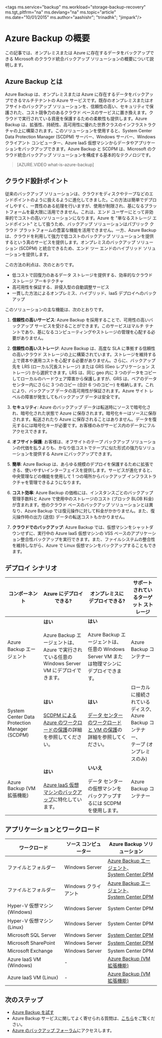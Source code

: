 <properties
	pageTitle="Azure Backup の概要 | Microsoft Azure"
	description="この記事では、Azure にデータをバックアップできる Azure Backup サービスの概要について説明します。"
	services="backup"
	documentationCenter=""
	authors="trinadhk"
	manager="shreeshd"
	editor="tysonn"/>

<tags
	ms.service="backup"
	ms.workload="storage-backup-recovery"
	ms.tgt_pltfrm="na"
	ms.devlang="na"
	ms.topic="article"
	ms.date="10/01/2015"
	ms.author="aashishr"; "trinadhk"; "jimpark"/>

# Azure Backup の概要
この記事では、オンプレミスまたは Azure に存在するデータをバックアップできる Microsoft のクラウド統合バックアップ ソリューションの概要について説明します。

## Azure Backup とは
Azure Backup は、オンプレミスまたは Azure に存在するデータをバックアップできるマルチテナントの Azure サービスです。既存のオンプレミスまたはオフサイトのバックアップ ソリューションを、信頼性の高い、セキュリティで保護された、コスト競争力のあるクラウド ベースのサービスに置き換えます。クラウドで実行されている資産を保護するための柔軟性も提供します。Azure Backup は、拡張性、持続性、高可用性に優れた世界クラスのインフラストラクチャの上に構築されます。このソリューションを使用すると、System Center Data Protection Manager (SCDPM) サーバー、Windows サーバー、Windows クライアント コンピューター、Azure IaaS 仮想マシンからデータやアプリケーションをバックアップできます。Azure Backup と SCDPM は、Microsoft のクラウド統合バックアップ ソリューションを構成する基本的なテクノロジです。

> [AZURE.VIDEO what-is-azure-backup]

## クラウド設計ポイント
従来のバックアップ ソリューションは、クラウドをディスクやテープなどのエンドポイントのように扱えるように進化してきました。この方法は簡単でデプロイしやすく、一貫性のある処理を行いますが、使用が制限され、基になるプラットフォームを最大限に活用できません。これは、エンド ユーザーにとって非効率的でコストの高いソリューションになります。Azure を "単なるストレージ エンドポイント" として扱うため、バックアップ ソリューションはパブリック クラウド プラットフォームの豊富な機能を活用できません。一方、Azure Backup は、クラウドを利用して強力で低コストのバックアップ ソリューションを提供するという真のサービスを提供します。オンプレミスのバックアップ ソリューション (SCDPM) と統合できるため、エンド ツー エンドのハイブリッド ソリューションを提供します。

この方法の利点は、次のとおりです。

- 低コストで回復力のあるデータ ストレージを提供する、効率的なクラウド ストレージ アーキテクチャ
- 高可用性を保証する、非侵入型の自動調整サービス
- 一貫した方法によるオンプレミス、ハイブリッド、IaaS デプロイへのバックアップ

このソリューションの主な機能は、次のとおりです。

1. **信頼性の高いサービス**: Azure Backup を採用することで、可用性の高いバックアップ サービスを受けることができます。このサービスはマルチ テナントであり、基になるコンピューティングやストレージの管理を心配する必要がありません。

2. **信頼性の高いストレージ**: Azure Backup は、高度な SLA に準拠する信頼性の高いクラウド ストレージの上に構築されています。ストレージを維持する上で資本や運用コストを心配する必要がありません。さらに、バックアップ先を LRS (ローカル冗長ストレージ) または GRS (Geo レプリケーション ストレージ) から選択できます。LRS は、同じ geo 内に 3 つのデータをコピーしてローカルのハードウェア障害から保護しますが、GRS は、ペアのデータ センター内にさらに 3 つのコピー (合計 6 つのコピー) を格納します。これにより、バックアップ データの高可用性が保証されます。Azure サイト レベルの障害が発生してもバックアップ データは安全です。

3. **セキュリティ**: Azure のバックアップ データは転送時にソースで暗号化され、暗号化された状態で Azure に保存されます。暗号化キーはソースに保存されます。転送されたり Azure に保存されることはありません。データを復元するには暗号化キーが必要です。お客様のみがサービス内のデータにフル アクセスできます。

4. **オフサイト保護**: お客様は、オフサイトのテープ バックアップ ソリューションの代価を払うよりも、かなり低コストでテープに似た形式の強力なソリューションを提供する Azure にバックアップできます。

5. **簡単**: Azure Backup は、あらゆる規模のデプロイを保護するために拡張できる、使いやすいインターフェイスを提供します。サービスが進化すると、中央管理などの機能を使用して 1 つの場所からバックアップ インフラストラクチャを管理できるようになります。

6. **コスト効率**: Azure Backup の価格には、インスタンスごとのバックアップ管理手数料と Azure で使用中のストレージのコスト (ブロック BLOB 料金) が含まれます。他のクラウド ベースのバックアップ ソリューションとは異なり、Azure Backup では復元操作に対して料金がかかりません。また、復元操作時の出力 (送信) データの転送コストもかかりません。

7. **クラウドでのバックアップ**: Azure Backup では、仮想マシンをシャットダウンせずに、実行中の Azure IaaS 仮想マシンの VSS ベースのアプリケーション整合性バックアップを実行できます。また、ファイルシステムの整合性を維持しながら、Azure で Linux 仮想マシンをバックアップすることもできます。


## デプロイ シナリオ
| コンポーネント | Azure にデプロイできる? | オンプレミスにデプロイできる? | サポートされているターゲット ストレージ|
| --- | --- | --- | --- |
| Azure Backup エージェント | **はい** <br><br>Azure Backup エージェントは、Azure で実行されている任意の Windows Server VM にデプロイできます。 | **はい** <br><br>Azure Backup エージェントは、任意の Windows Server VM または物理マシンにデプロイできます。 | Azure Backup コンテナー |
| System Center Data Protection Manager (SCDPM) | **はい** <br><br>[SCDPM による Azure のワークロードの保護](http://blogs.technet.com/b/dpm/archive/2014/09/02/azure-iaas-workload-protection-using-data-protection-manager.aspx)の詳細を参照してください。 | **はい** <br><br>[データ センターのワークロードと VM の保護](https://technet.microsoft.com/JA-JP/library/hh758173.aspx)の詳細を参照してください。 | ローカルに接続されているディスク、<br>Azure Backup コンテナー、<br>テープ (オンプレミスのみ) |
| Azure Backup (VM 拡張機能) | **はい** <br><br>[Azure IaaS 仮想マシンのバックアップ](backup-azure-vms-introduction.md)に特化しています。 | **いいえ** <br><br>データ センターの仮想マシンをバックアップするには SCDPM を使用します。 | Azure Backup コンテナー |


## アプリケーションとワークロード

| ワークロード | ソース コンピューター | Azure Backup ソリューション |
| --- | --- |---|
| ファイルとフォルダー | Windows Server | [Azure Backup エージェント](backup-configure-vault.md)、<br> [System Center DPM](backup-azure-dpm-introduction.md) |
| ファイルとフォルダー | Windows クライアント | [Azure Backup エージェント](backup-configure-vault.md)、<br> [System Center DPM](backup-azure-dpm-introduction.md) |
| Hyper-V 仮想マシン (Windows) | Windows Server | System Center DPM |
| Hyper-V 仮想マシン (Linux) | Windows Server | System Center DPM |
| Microsoft SQL Server | Windows Server | [System Center DPM](backup-azure-backup-sql.md) |
| Microsoft SharePoint | Windows Server | [System Center DPM](backup-azure-backup-sharepoint.md) |
| Microsoft Exchange | Windows Server | System Center DPM |
| Azure IaaS VM (Windows)| - | [Azure Backup (VM 拡張機能)](backup-azure-vms-introduction.md) |
| Azure IaaS VM (Linux) | - | [Azure Backup (VM 拡張機能)](backup-azure-vms-introduction.md) |


## 次のステップ
- [Azure Backup を試す](backup-try-azure-backup-in-10-mins.md)
- Azure Backup サービスに関してよく寄せられる質問は、[こちら](backup-azure-backup-faq.md)をご覧ください。
- [Azure のバックアップ フォーラム](http://go.microsoft.com/fwlink/p/?LinkId=290933)にアクセスします。

<!----HONumber=Oct15_HO3-->